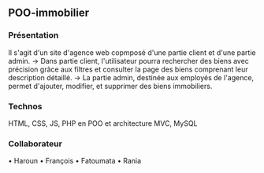 ## POO-immobilier

### Présentation

Il s'agit d'un site d'agence web copmposé d'une partie client et d'une partie admin.
-> Dans partie client, l'utilisateur pourra rechercher des biens avec précision grâce aux filtres et consulter la page des biens comprenant leur description détaillé.
-> La partie admin, destinée aux employés de l'agence, permet d'ajouter, modifier, et supprimer des biens immobiliers.

### Technos

HTML, CSS, JS, PHP en POO et architecture MVC, MySQL

### Collaborateur

• Haroun
• François
• Fatoumata
• Rania

